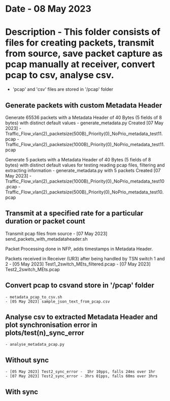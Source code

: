 # Date - 08 May 2023
# Description - This folder consists of files for creating packets, transmit from source, save packet capture as pcap manually at receiver, convert pcap to csv, analyse csv.

- 'pcap' and 'csv' files are stored in '/pcap' folder

## Generate packets with custom Metadata Header
Generate 65536 packets with a Metadata Header of 40 Bytes (5 fields of 8 bytes) with distinct default values
	- generate_metadata.py
Created [07 May 2023]
	- Traffic_Flow_vlan(2)_packetsize(500B)_Priority(0)_NoPrio_metadata_test11.pcap
	- Traffic_Flow_vlan(2)_packetsize(1000B)_Priority(0)_NoPrio_metadata_test11.pcap

Generate 5 packets with a Metadata Header of 40 Bytes (5 fields of 8 bytes) with distinct default values for testing reading pcap files, filtering and extracting information
	- generate_metadata.py with 5 packets
Created [07 May 2023]
	- Traffic_Flow_vlan(2)_packetsize(1000B)_Priority(0)_NoPrio_metadata_test10.pcap
	- Traffic_Flow_vlan(2)_packetsize(500B)_Priority(0)_NoPrio_metadata_test10.pcap

## Transmit at a specified rate for a particular duration or packet count
Transmit pcap files from source
	- [07 May 2023] send_packets_with_metadataheader.sh

Packet Processing done in NFP, adds timestamps in Metadata Header.

Packets received in Receiver (UR3) after being handled by TSN switch 1 and 2
	- [05 May 2023] Test1_2switch_MEts_filtered.pcap
	- [07 May 2023] Test2_2switch_MEts.pcap

## Convert pcap to csvand store in '/pcap' folder
	- metadata_pcap_to_csv.sh
	- [05 May 2023] sample_json_text_from_pcap.csv
	
## Analyse csv to extracted Metadata Header and plot synchronisation error in plots/test(n)_sync_error
	- analyse_metadata_pcap.py
## Without sync
	- [05 May 2023] Test2_sync_error -  1hr 10pps, falls 24ms over 1hr
	- [07 May 2023] Test2_sync_error - 3hrs 01pps, falls 60ms over 3hrs
## With sync

